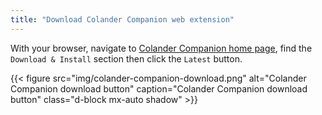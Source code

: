 ```yaml
---
title: "Download Colander Companion web extension"
---
```


With your browser, navigate to
<a href='https://pts-project.org/colander-companion/' target='_blank'>Colander Companion home page</a>,
find the `Download & Install` section then click the `Latest` button.

{{< figure src="img/colander-companion-download.png" alt="Colander Companion download button" caption="Colander Companion download button" class="d-block mx-auto shadow" >}}
